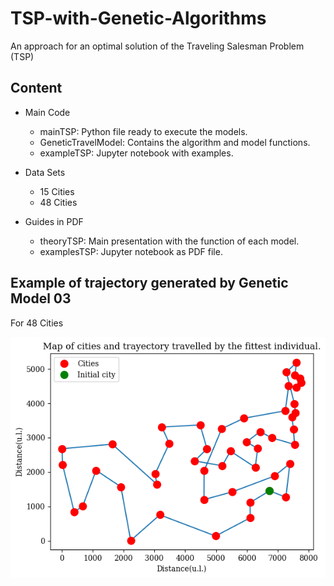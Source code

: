 # TSP-with-Genetic-Algorithms
An approach for an optimal solution of the Traveling Salesman Problem (TSP)

## Content
- Main Code
  - mainTSP: Python file ready to execute the models.
  - GeneticTravelModel: Contains the algorithm and model functions.
  - exampleTSP: Jupyter notebook with examples.
 
- Data Sets
  - 15 Cities
  - 48 Cities

- Guides in PDF
  - theoryTSP: Main presentation with the function of each model.
  - examplesTSP: Jupyter notebook as PDF file.

## Example of trajectory generated by Genetic Model 03
For 48 Cities

![This is an image](48Trajectory.png)
